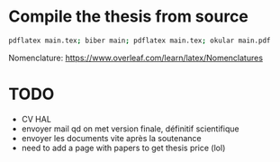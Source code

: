 # Compile the thesis from source

```bash
pdflatex main.tex; biber main; pdflatex main.tex; okular main.pdf
```
Nomenclature: https://www.overleaf.com/learn/latex/Nomenclatures

# TODO
* CV HAL
* envoyer mail qd on met version finale, définitif scientifique
* envoyer les documents vite après la soutenance
* need to add a page with papers to get thesis price (lol)
